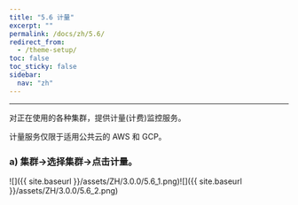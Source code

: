 ```yaml
---
title: "5.6 计量"
excerpt: ""
permalink: /docs/zh/5.6/
redirect_from:
  - /theme-setup/
toc: false
toc_sticky: false
sidebar:
  nav: "zh"
---
```


---
对正在使用的各种集群，提供计量(计费)监控服务。

计量服务仅限于适用公共云的 AWS 和 GCP。

### a\) 集群→选择集群→点击计量。
![]({{ site.baseurl }}/assets/ZH/3.0.0/5.6_1.png)![]({{ site.baseurl }}/assets/ZH/3.0.0/5.6_2.png)
